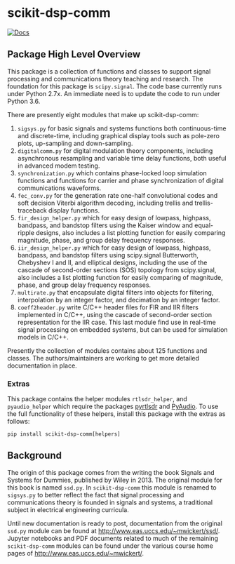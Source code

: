 # scikit-dsp-comm
[![Docs](https://readthedocs.org/projects/scikit-dsp-comm/badge/?version=latest)](http://scikit-dsp-comm.readthedocs.io/en/latest/?badge=latest)
## Package High Level Overview
This package is a collection of functions and classes to support signal processing and communications theory teaching and research. The foundation for this package is `scipy.signal`. The code base currently runs under Python 2.7x. An immediate need is to update the code to run under Python 3.6.

There are presently eight modules that make up scikit-dsp-comm: 
1. `sigsys.py` for basic signals and systems functions both continuous-time and discrete-time, including graphical display tools such as pole-zero plots, up-sampling and down-sampling.
2. `digitalcomm.py` for digital modulation theory components, including asynchronous resampling and variable time delay functions, both useful in advanced modem testing.
3. `synchronization.py` which contains phase-locked loop simulation functions and functions for carrier and phase synchronization of digital communications waveforms.
4. `fec_conv.py` for the generation rate one-half convolutional codes and soft decision Viterbi algorithm decoding, including trellis and trellis-traceback display functions.
5. `fir_design_helper.py` which for easy design of lowpass, highpass, bandpass, and bandstop filters using the Kaiser window and equal-ripple designs, also includes a list plotting function for easily comparing magnitude, phase, and group delay frequency responses.
6. `iir_design_helper.py` which for easy design of lowpass, highpass, bandpass, and bandstop filters using scipy.signal Butterworth, Chebyshev I and II, and elliptical designs, including the use of the cascade of second-order sections (SOS) topology from scipy.signal, also includes a list plotting function for easily comparing of magnitude, phase, and group delay frequency responses.
7. `multirate.py` that encapsulate digital filters into objects for filtering, interpolation by an integer factor, and decimation by an integer factor.
8. `coeff2header.py` write C/C++ header files for FIR and IIR filters implemented in C/C++, using the cascade of second-order section representation for the IIR case. This last module find use in real-time signal processing on embedded systems, but can be used for simulation models in C/C++.

Presently the collection of modules contains about 125 functions and classes. The authors/maintainers are working to get more detailed documentation in place.

### Extras

This package contains the helper modules `rtlsdr_helper`, and `pyaudio_helper` which require the packages [pyrtlsdr](https://pypi.python.org/pypi/pyrtlsdr) and [PyAudio](https://pypi.python.org/pypi/PyAudio). To use the full functionality of these helpers, install this package with the extras as follows:

```
pip install scikit-dsp-comm[helpers]
```

## Background
 The origin of this package comes from the writing the book Signals and Systems for Dummies, published by Wiley in 2013. The original module for this book is named `ssd.py`. In `scikit-dsp-comm` this module is renamed to `sigsys.py` to better reflect the fact that signal processing and communications theory is founded in signals and systems, a traditional subject in electrical engineering curricula.
 
 Until new documentation is ready to post, documentation from the original `ssd.py` module can be found at http://www.eas.uccs.edu/~mwickert/ssd/. Jupyter notebooks and PDF documents related to much of the remaining `scikit-dsp-comm` modules can be found under the various course home pages of http://www.eas.uccs.edu/~mwickert/. 
